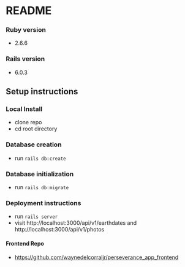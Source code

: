 # README

### Ruby version
- 2.6.6

### Rails version
- 6.0.3

## Setup instructions

### Local Install
- clone repo
- cd root directory

### Database creation
- run `rails db:create`

### Database initialization
- run `rails db:migrate`

### Deployment instructions
- run `rails server`
- visit http://localhost:3000/api/v1/earthdates and http://localhost:3000/api/v1/photos

#### Frontend Repo
- https://github.com/waynedelcorraljr/perseverance_app_frontend
